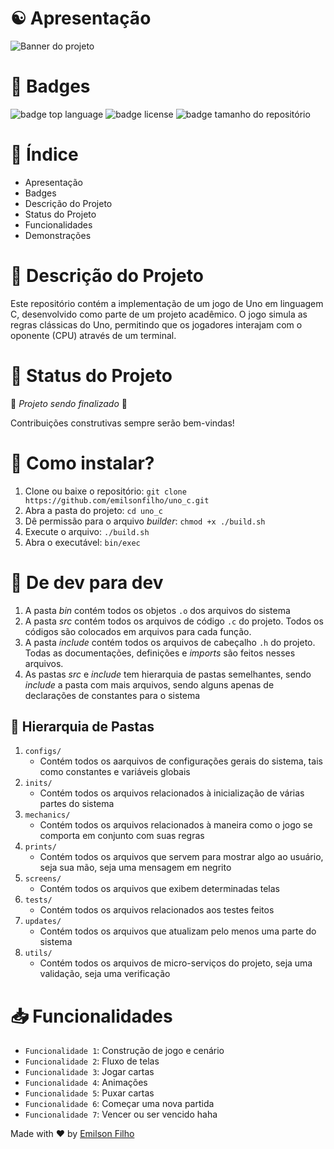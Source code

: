# ☯ Apresentação

![Banner do projeto](presentation/banner.png)

# 🍒 Badges

![badge top language](https://img.shields.io/github/languages/top/emilsonfilho/uno_c?style=flat-square&color=%23f8da27) 
![badge license](https://img.shields.io/github/license/emilsonfilho/uno_c?style=flat-square&color=%23ed1c24)
![badge tamanho do repositório](https://img.shields.io/github/repo-size/emilsonfilho/uno_c?style=flat-square&color=black)

# 🚎 Índice
* Apresentação
* Badges
* Descrição do Projeto
* Status do Projeto
* Funcionalidades
* Demonstrações

# 🎹 Descrição do Projeto

Este repositório contém a implementação de um jogo de Uno em linguagem C, desenvolvido como parte de um projeto acadêmico. O jogo simula as regras clássicas do Uno, permitindo que os jogadores interajam com o oponente (CPU) através de um terminal.

# 🎣 Status do Projeto

🍃 *Projeto sendo finalizado* 🍃

Contribuições construtivas sempre serão bem-vindas!

# 🌉 Como instalar?
1. Clone ou baixe o repositório: `git clone https://github.com/emilsonfilho/uno_c.git`
2. Abra a pasta do projeto:  `cd uno_c`
3. Dê permissão para o arquivo _builder_: `chmod +x ./build.sh`
4. Execute o arquivo: `./build.sh`
5. Abra o executável: `bin/exec`

# 🛬 De dev para dev
1. A pasta _bin_ contém todos os objetos `.o` dos arquivos do sistema
2. A pasta _src_ contém todos os arquivos de código `.c` do projeto. Todos os códigos são colocados em arquivos para cada função. 
3. A pasta _include_ contém todos os arquivos de cabeçalho `.h` do projeto. Todas as documentações, definições e _imports_ são feitos nesses arquivos.
4. As pastas _src_ e _include_ tem hierarquia de pastas semelhantes, sendo _include_ a pasta com mais arquivos, sendo alguns apenas de declarações de constantes para o sistema

## 🔦 Hierarquia de Pastas
1. `configs/`
    - Contém todos os aarquivos de configurações gerais do sistema, tais como constantes e variáveis globais 
2. `inits/`
    - Contém todos os arquivos relacionados à inicialização de várias partes do sistema
3. `mechanics/`
    - Contém todos os arquivos relacionados à maneira como o jogo se comporta em conjunto com suas regras
4. `prints/`
    - Contém todos os arquivos que servem para mostrar algo ao usuário, seja sua mão, seja uma mensagem em negrito
5. `screens/`
    - Contém todos os arquivos que exibem determinadas telas
6. `tests/`
    - Contém todos os arquivos relacionados aos testes feitos
7. `updates/`
    - Contém todos os arquivos que atualizam pelo menos uma parte do sistema
8. `utils/`
    - Contém todos os arquivos de micro-serviços do projeto, seja uma validação, seja uma verificação


# 📥 Funcionalidades

* `Funcionalidade 1`: Construção de jogo e cenário
* `Funcionalidade 2`: Fluxo de telas
* `Funcionalidade 3`: Jogar cartas
* `Funcionalidade 4`: Animações 
* `Funcionalidade 5`: Puxar cartas
* `Funcionalidade 6`: Começar uma nova partida
* `Funcionalidade 7`: Vencer ou ser vencido haha

Made with ❤️ by [Emilson Filho](https://github.com/emilsonfilho)
